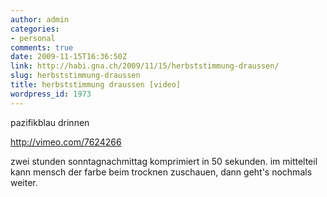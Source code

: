 ```yaml
---
author: admin
categories:
- personal
comments: true
date: 2009-11-15T16:36:50Z
link: http://habi.gna.ch/2009/11/15/herbststimmung-draussen/
slug: herbststimmung-draussen
title: herbststimmung draussen [video]
wordpress_id: 1973
---
```


pazifikblau drinnen

http://vimeo.com/7624266

zwei stunden sonntagnachmittag komprimiert in 50 sekunden.
im mittelteil kann mensch der farbe beim trocknen zuschauen, dann geht's nochmals weiter.
